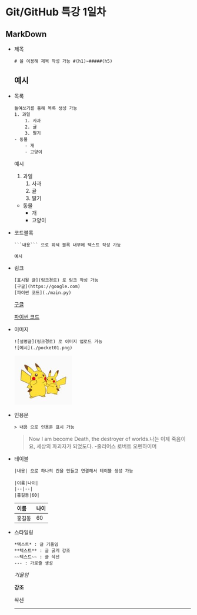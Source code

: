 # Git/GitHub 특강 1일차
## MarkDown
- 제목
    
    ```
    # 을 이용해 제목 작성 가능 #(h1)~#####(h5)
    ```

    ## 예시

- 목록
    ```
    들여쓰기를 통해 목록 생성 가능
    1. 과일
        1. 사과
        2. 귤
        3. 딸기
    - 동물
        - 개
        - 고양이
    ```
    예시
    1. 과일
        1. 사과
        2. 귤
        3. 딸기
    - 동물
        - 개
        - 고양이

- 코드블록

    ```
    ```내용``` 으로 회색 블록 내부에 텍스트 작성 가능
    ```

    ```
    예시
    ```

- 링크
    
    ```
    [표시될 글](링크경로) 로 링크 작성 가능
    [구글](https://google.com)
    [파이썬 코드](./main.py)
    ```

    [구글](https://google.com) 

    [파이썬 코드](./main.py)

- 이미지

    ```
    ![설명글](링크경로) 로 이미지 업로드 가능
    ![예시](./pocket01.png)
    ```

    ![예시](./pocket01.png)

- 인용문
    
    ```
    > 내용 으로 인용문 표시 가능
    ```

    > Now I am become Death, the destroyer of worlds.나는 이제 죽음이요, 세상의 파괴자가 되었도다.  -줄리어스 로버트 오펜하이머


- 테이블
    ```
    |내용| 으로 하나의 칸을 만들고 연결해서 테이블 생성 가능

    |이름|나이|
    |--|--|
    |홍길동|60|
    ```
    |이름|나이|
    |--|--|
    |홍길동|60|

- 스타일링
    ```
    *텍스트* : 글 기울임
    **텍스트** : 글 굵게 강조
    ~~텍스트~~ : 글 삭선
    --- : 가로줄 생성
    ```
    *기울임*

    **강조**

    ~~삭선~~

    ---


